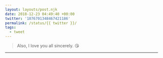 ```yaml
---
layout: layouts/post.njk
date: 2018-12-23 04:49:40 +00:00
twitter: '1076701348467421186'
permalink: /status/{{ twitter }}/
tags: 
  - tweet
---
```


> Also, I love you all sincerely. 😘

---
